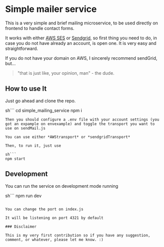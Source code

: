 # Simple mailer service

This is a very simple and brief mailing microservice, to be used directly on frontend to handle contact forms.

It works with either [AWS SES](https://aws.amazon.com/ses/?nc1=h_ls) or [Sendgrid](https://sendgrid.com/), so first thing you need to do, in case you do not have already an account, is open one. It is very easy and straightforward.

If you do not have your domain on AWS, I sincerely recommend sendGrid, but... 
> "that is just like, your opinion, man" - the dude.

## How to use It

Just go ahead and clone the repo.

sh```
cd simple_mailing_service
npm i
```
Then you should configure a .env file with your account settings (you got an expample on envexample) and toggle the transport you want to use on sendMail.js

You can use either *AWStransport* or *sendgridTransport*

Then, to run it, just use 

sh```
npm start
```

## Development

You can run the service on development mode running

sh```
npm run dev
```

You can change the port on index.js

It will be listening on port 4321 by default

### Disclaimer

This is my very first contribution so if you have any suggestion, comment, or whatever, please let me know. :)
